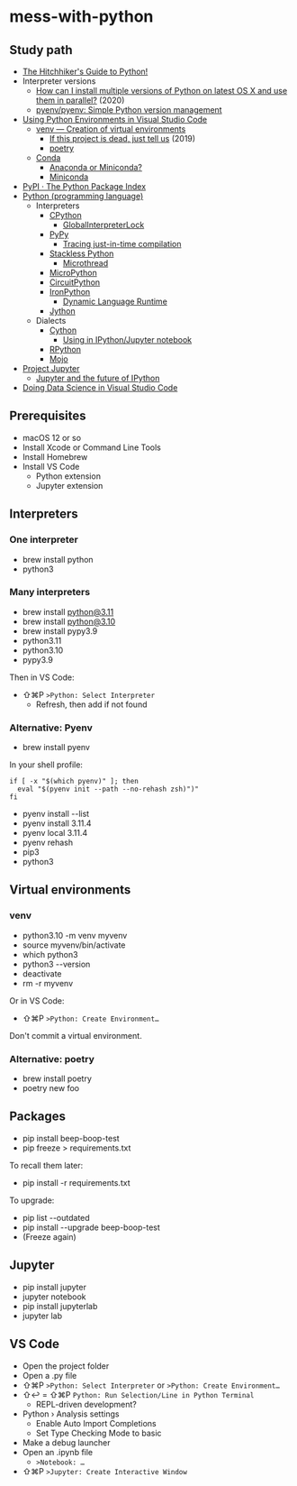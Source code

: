 # mess-with-python

## Study path

- [The Hitchhiker's Guide to Python!](https://docs.python-guide.org)
- Interpreter versions
  - [How can I install multiple versions of Python on latest OS X and use them in parallel?](https://stackoverflow.com/a/65094122/10906) (2020)
  - [pyenv/pyenv: Simple Python version management](https://github.com/pyenv/pyenv)
- [Using Python Environments in Visual Studio Code](https://code.visualstudio.com/docs/python/environments)
  - [venv — Creation of virtual environments](https://docs.python.org/3/library/venv.html)
    - [If this project is dead, just tell us](https://github.com/pypa/pipenv/issues/4058) (2019)
    - [poetry](https://github.com/python-poetry/poetry)
  - [Conda](https://docs.conda.io/en/latest/index.html)
    - [Anaconda or Miniconda?](https://docs.conda.io/projects/conda/en/stable/user-guide/install/download.html#anaconda-or-miniconda)
    - [Miniconda](https://docs.conda.io/en/latest/miniconda.html)
- [PyPI · The Python Package Index](https://pypi.org/)
- [Python (programming language)](https://en.wikipedia.org/wiki/Python_(programming_language))
  - Interpreters
    - [CPython](https://en.wikipedia.org/wiki/CPython)
      - [GlobalInterpreterLock](https://wiki.python.org/moin/GlobalInterpreterLock)
    - [PyPy](https://en.wikipedia.org/wiki/PyPy)
      - [Tracing just-in-time compilation](https://en.wikipedia.org/wiki/Tracing_just-in-time_compilation)
    - [Stackless Python](https://en.wikipedia.org/wiki/Stackless_Python)
      - [Microthread](https://en.wikipedia.org/wiki/Microthread)
    - [MicroPython](https://en.wikipedia.org/wiki/MicroPython)
    - [CircuitPython](https://en.wikipedia.org/wiki/CircuitPython)
    - [IronPython](https://en.wikipedia.org/wiki/IronPython)
      - [Dynamic Language Runtime](https://en.wikipedia.org/wiki/Dynamic_Language_Runtime)
    - [Jython](https://en.wikipedia.org/wiki/Jython)
  - Dialects
    - [Cython](https://en.wikipedia.org/wiki/Cython)
      - [Using in IPython/Jupyter notebook](https://en.wikipedia.org/wiki/Cython#Using_in_IPython/Jupyter_notebook)
    - [RPython](https://en.wikipedia.org/wiki/PyPy#RPython)
    - [Mojo](https://en.wikipedia.org/wiki/Mojo_(programming_language))
- [Project Jupyter](https://en.wikipedia.org/wiki/Project_Jupyter)
  - [Jupyter and the future of IPython](https://ipython.org/)
- [Doing Data Science in Visual Studio Code](https://code.visualstudio.com/docs/datascience/overview)

## Prerequisites

- macOS 12 or so
- Install Xcode or Command Line Tools
- Install Homebrew
- Install VS Code
  - Python extension
  - Jupyter extension

## Interpreters

### One interpreter

- brew install python
- python3

### Many interpreters

- brew install python@3.11
- brew install python@3.10
- brew install pypy3.9
- python3.11
- python3.10
- pypy3.9

Then in VS Code:

- ⇧⌘P `>Python: Select Interpreter`
  - Refresh, then add if not found

### Alternative: Pyenv

- brew install pyenv

In your shell profile:

```
if [ -x "$(which pyenv)" ]; then
  eval "$(pyenv init --path --no-rehash zsh)")"
fi
```

- pyenv install --list
- pyenv install 3.11.4
- pyenv local 3.11.4
- pyenv rehash
- pip3
- python3

## Virtual environments

### venv

- python3.10 -m venv myvenv
- source myvenv/bin/activate
- which python3
- python3 --version
- deactivate
- rm -r myvenv

Or in VS Code:

- ⇧⌘P `>Python: Create Environment…`

Don't commit a virtual environment.

### Alternative: poetry

- brew install poetry
- poetry new foo

## Packages

- pip install beep-boop-test
- pip freeze > requirements.txt

To recall them later:

- pip install -r requirements.txt

To upgrade:

- pip list --outdated
- pip install --upgrade beep-boop-test
- (Freeze again)

## Jupyter

- pip install jupyter
- jupyter notebook
- pip install jupyterlab
- jupyter lab

## VS Code

- Open the project folder
- Open a .py file
- ⇧⌘P `>Python: Select Interpreter` or `>Python: Create Environment…`
- ⇧↩︎ = ⇧⌘P `Python: Run Selection/Line in Python Terminal`
  - REPL-driven development?
- Python › Analysis settings
  - Enable Auto Import Completions
  - Set Type Checking Mode to basic
- Make a debug launcher
- Open an .ipynb file
  - `>Notebook: …`
- ⇧⌘P `>Jupyter: Create Interactive Window`
